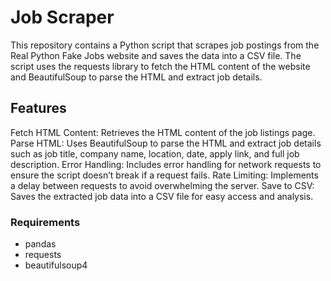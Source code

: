# Job Scraper
This repository contains a Python script that scrapes job postings from the Real Python Fake Jobs website and saves the data into a CSV file. The script uses the requests library to fetch the HTML content of the website and BeautifulSoup to parse the HTML and extract job details.

## Features
Fetch HTML Content: Retrieves the HTML content of the job listings page.
Parse HTML: Uses BeautifulSoup to parse the HTML and extract job details such as job title, company name, location, date, apply link, and full job description.
Error Handling: Includes error handling for network requests to ensure the script doesn’t break if a request fails.
Rate Limiting: Implements a delay between requests to avoid overwhelming the server.
Save to CSV: Saves the extracted job data into a CSV file for easy access and analysis.

### Requirements
* pandas
* requests
* beautifulsoup4
